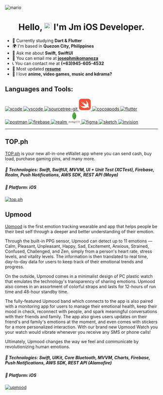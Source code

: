 ![mario](https://github.com/jmmanoza/jmmanoza/assets/153807014/d930c98d-b506-40b5-8b87-066f6e109b05)

<h1 align="center"> Hello, <img width="24" height="24" src="https://github.com/jmmanoza/jmmanoza/assets/153807014/188d88e2-dcc1-4070-b56a-53ffc9bd849e"> I'm Jm iOS Developer. </h1>

- 🧠 Currently studying **Dart & Flutter**
- 🌍 I'm based in **Quezon City, Philippines**
- 💬 Ask me about **Swift, SwiftUI**
- 📧 You can email me at [**josephmikomanoza**](mailto:josephmikomanoza@gmail.com)
- 📞 You can contact me at **(+63)945-605-4532**
- 📄 Most updated [**resume**](https://urlr.me/rs5Yh)
- 🤍 I love **anime, video games, music and kdrama?**


<h2 align="left">Languages and Tools:</h2>
<p align="left"> 
<a href="https://developer.apple.com/xcode/" target="_blank" rel="noreferrer"> <img src="https://github.com/jmmanoza/jmmanoza/assets/153807014/d2733a61-bc0b-4806-a121-a1a96a10f156" alt="xcode" width="40" height="40"/> </a> <a href="https://code.visualstudio.com/docs/setup/mac" target="_blank" rel="noreferrer"> <img src="https://github.com/jmmanoza/jmmanoza/assets/153807014/e4f0fbb1-92c0-4876-b667-b9a58edf8d59" alt="vscode" width="40" height="40"/> </a> <a href="https://www.sourcetreeapp.com/" target="_blank" rel="noreferrer"> <img src="https://github.com/jmmanoza/jmmanoza/assets/153807014/15dc69fe-f333-4006-b768-9d41d11101eb" alt="sourcetree-git" width="40" height="40"/> </a> <a href="https://developer.apple.com/swift/" target="_blank" rel="noreferrer"> <img src="https://raw.githubusercontent.com/devicons/devicon/master/icons/swift/swift-original.svg" alt="swift" width="40" height="40"/> </a> <a href="https://cocoapods.org/" target="_blank" rel="noreferrer"> <img src="https://github.com/jmmanoza/jmmanoza/assets/153807014/87d36d8c-a8e3-443a-a533-3d14040ebab0" alt="cocoapods" width="40" height="40"/> </a> <a href="https://flutter.dev" target="_blank" rel="noreferrer"> <img src="https://www.vectorlogo.zone/logos/flutterio/flutterio-icon.svg" alt="flutter" width="40" height="40"/> </a> <a href="https://postman.com" target="_blank" rel="noreferrer"> <img src="https://www.vectorlogo.zone/logos/getpostman/getpostman-icon.svg" alt="postman" width="40" height="40"/> </a> <a href="https://firebase.google.com/" target="_blank" rel="noreferrer"> <img src="https://www.vectorlogo.zone/logos/firebase/firebase-icon.svg" alt="firebase" width="40" height="40"/> </a> <a href="https://realm.io/" target="_blank" rel="noreferrer"> <img src="https://raw.githubusercontent.com/bestofjs/bestofjs-webui/8665e8c267a0215f3159df28b33c365198101df5/public/logos/realm.svg" alt="realm" width="40" height="40"/> </a> <a href="https://www.mongodb.com/" target="_blank" rel="noreferrer"> <img src="https://raw.githubusercontent.com/devicons/devicon/master/icons/mongodb/mongodb-original-wordmark.svg" alt="mongodb" width="40" height="40"/> </a> <a href="https://www.figma.com/" target="_blank" rel="noreferrer"> <img src="https://www.vectorlogo.zone/logos/figma/figma-icon.svg" alt="figma" width="40" height="40"/> </a> <a href="https://www.sketch.com/" target="_blank" rel="noreferrer"> <img src="https://www.vectorlogo.zone/logos/sketchapp/sketchapp-icon.svg" alt="sketch" width="40" height="40"/> </a> <a href="https://www.invisionapp.com/" target="_blank" rel="noreferrer"> <img src="https://www.vectorlogo.zone/logos/invisionapp/invisionapp-icon.svg" alt="invision" width="40" height="40"/> </a> </p>

---

## TOP.ph
[TOP.ph](https://www.facebook.com/theorangeplatform) is your new all-in-one eWallet app where you can send cash, buy load, purchase gaming pins, and many more.

##### 🔨 Technologies: Swift, SwiftUI, MVVM, UI + Unit Test (XCTest), Firebase, Realm, Push Notifications, AWS SDK, REST API (Moya)
##### 🚀 Platform: iOS

<a href="" target=""> <img src="https://github.com/jmmanoza/jmmanoza/assets/153807014/7c6665eb-d48c-4f98-8d20-d838d23a20e3" width=900 title="top.ph"></a>

##

## Upmood 
[Upmood](https://www.upmood.com/) is the first emotion tracking wearable and app that helps people be their best self through a deeper and better understanding of their emotion.

Through the built-in PPG sensor, Upmood can detect up to 11 emotions — Calm, Pleasant, Unpleasant, Happy, Sad, Excitement, Anxious, Strained, Confused, Challenged, and Zen, simply from a person's heart rate, stress levels, and vitality levels. The information is then translated to real time, day-to-day data for users to keep track of their emotional trends and progress.

On the outside, Upmood comes in a minimalist design of PC plastic watch that emulates the technology's transparency of sharing emotions. Upmood also comes in an assortment of colorful straps and lasts for 12-hours of run time and 48-hour standby time.

The fully-featured Upmood band which connects to the app is also paired with a monitoring app for users to manage their emotional health, keep their mood in check, reconnect with people, and spark meaningful conversations with their friends and family. The app also gives users updates on their friend's and family's emotions at the moment, and even comes with stickers for a more personalized interaction. With our brand new Upmood Watch you your watch would vibrate whenever you receive any SMS or phone calls!

Ultimately, Upmood changes the way we feel and communicate by revolutionizing human emotions.

##### 🔨 Technologies: Swift, UIKit, Core Bluetooth, MVVM, Charts, Firebase, Push Notifications, AWS SDK, REST API (Alamofire)
##### 🚀 Platform: iOS

<a href="" target=""> <img src="https://github.com/jmmanoza/jmmanoza/assets/153807014/be8fc8e1-1a03-4cf7-8ed5-8ef859ad58cf" width=900 title="upmood"></a>

##
